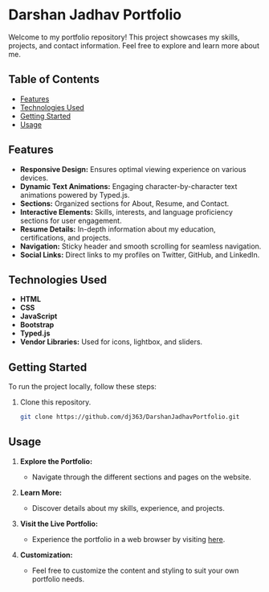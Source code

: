 # Darshan Jadhav Portfolio

Welcome to my portfolio repository! This project showcases my skills, projects, and contact information. Feel free to explore and learn more about me.

## Table of Contents
- [Features](#features)
- [Technologies Used](#technologies-used)
- [Getting Started](#getting-started)
- [Usage](#usage)

## Features

- **Responsive Design:** Ensures optimal viewing experience on various devices.
- **Dynamic Text Animations:** Engaging character-by-character text animations powered by Typed.js.
- **Sections:** Organized sections for About, Resume, and Contact.
- **Interactive Elements:** Skills, interests, and language proficiency sections for user engagement.
- **Resume Details:** In-depth information about my education, certifications, and projects.
- **Navigation:** Sticky header and smooth scrolling for seamless navigation.
- **Social Links:** Direct links to my profiles on Twitter, GitHub, and LinkedIn.

## Technologies Used

- **HTML**
- **CSS**
- **JavaScript**
- **Bootstrap**
- **Typed.js**
- **Vendor Libraries:** Used for icons, lightbox, and sliders.

## Getting Started

To run the project locally, follow these steps:

1. Clone this repository.
   ```bash
   git clone https://github.com/dj363/DarshanJadhavPortfolio.git

## Usage

1. **Explore the Portfolio:**
   - Navigate through the different sections and pages on the website.

2. **Learn More:**
   - Discover details about my skills, experience, and projects.

3. **Visit the Live Portfolio:**
   - Experience the portfolio in a web browser by visiting [here](https://darshanjadhav.netlify.app/).

4. **Customization:**
   - Feel free to customize the content and styling to suit your own portfolio needs.



